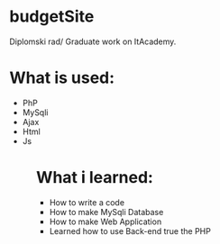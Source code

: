 # budgetSite

Diplomski rad/ Graduate work on ItAcademy.

# What is used:
  <ul>
  <li>PhP</li>
  <li>MySqli</li>
  <li>Ajax</li>
  <li>Html</li>
  <li>Js</li>
  <ul>



# What i learned:
<ul>
  <li>How to write a code</li>
  <li>How to make MySqli Database</li>
  <li>How to make Web Application </li>
  <li>Learned how to use Back-end true the PHP  </li>
</ul>

